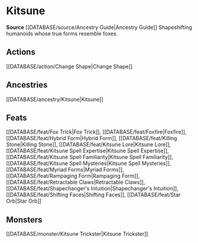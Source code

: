 ﻿---
id: '341'
name: Kitsune
rarity: Common
source: '[[DATABASE/source/Ancestry Guide|Ancestry Guide]]'
trait:
- Kitsune
type: Trait

---
# Kitsune

**Source** [[DATABASE/source/Ancestry Guide|Ancestry Guide]] 
Shapeshifting humanoids whose true forms resemble foxes.

## Actions

[[DATABASE/action/Change Shape|Change Shape]]

## Ancestries

[[DATABASE/ancestry/Kitsune|Kitsune]]

## Feats

[[DATABASE/feat/Fox Trick|Fox Trick]], [[DATABASE/feat/Foxfire|Foxfire]], [[DATABASE/feat/Hybrid Form|Hybrid Form]], [[DATABASE/feat/Killing Stone|Killing Stone]], [[DATABASE/feat/Kitsune Lore|Kitsune Lore]], [[DATABASE/feat/Kitsune Spell Expertise|Kitsune Spell Expertise]], [[DATABASE/feat/Kitsune Spell Familiarity|Kitsune Spell Familiarity]], [[DATABASE/feat/Kitsune Spell Mysteries|Kitsune Spell Mysteries]], [[DATABASE/feat/Myriad Forms|Myriad Forms]], [[DATABASE/feat/Rampaging Form|Rampaging Form]], [[DATABASE/feat/Retractable Claws|Retractable Claws]], [[DATABASE/feat/Shapechanger's Intuition|Shapechanger's Intuition]], [[DATABASE/feat/Shifting Faces|Shifting Faces]], [[DATABASE/feat/Star Orb|Star Orb]]

## Monsters

[[DATABASE/monster/Kitsune Trickster|Kitsune Trickster]]